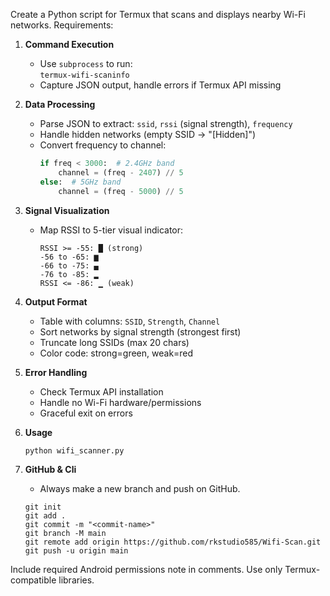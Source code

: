 Create a Python script for Termux that scans and displays nearby Wi-Fi networks. Requirements:

1. **Command Execution**  
   - Use `subprocess` to run:  
     `termux-wifi-scaninfo`  
   - Capture JSON output, handle errors if Termux API missing  

2. **Data Processing**  
   - Parse JSON to extract: `ssid`, `rssi` (signal strength), `frequency`  
   - Handle hidden networks (empty SSID → "[Hidden]")  
   - Convert frequency to channel:  
     ```python
     if freq < 3000:  # 2.4GHz band
         channel = (freq - 2407) // 5
     else:  # 5GHz band
         channel = (freq - 5000) // 5
     ```

3. **Signal Visualization**  
   - Map RSSI to 5-tier visual indicator:  
     ```
     RSSI >= -55: █ (strong)  
     -56 to -65: ▆  
     -66 to -75: ▄  
     -76 to -85: ▂  
     RSSI <= -86: ▁ (weak)
     ```

4. **Output Format**  
   - Table with columns: `SSID`, `Strength`, `Channel`  
   - Sort networks by signal strength (strongest first)  
   - Truncate long SSIDs (max 20 chars)  
   - Color code: strong=green, weak=red  

5. **Error Handling**  
   - Check Termux API installation  
   - Handle no Wi-Fi hardware/permissions  
   - Graceful exit on errors  

6. **Usage**  
   ```bash
   python wifi_scanner.py
   ```
7. **GitHub & Cli**  
    - Always make a new branch and push on GitHub.  
    ```
    git init
    git add .
    git commit -m "<commit-name>"
    git branch -M main
    git remote add origin https://github.com/rkstudio585/Wifi-Scan.git
    git push -u origin main
    ```

Include required Android permissions note in comments. Use only Termux-compatible libraries.

